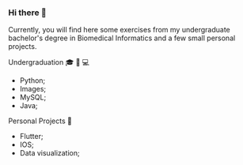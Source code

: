 ### Hi there 👋

Currently, you will find here some exercises from my undergraduate bachelor's degree in Biomedical Informatics and a few small personal projects.

Undergraduation 🎓 🧬 💻
- Python;
- Images;
- MySQL;
- Java;

Personal Projects 🔭
- Flutter;
- IOS;
- Data visualization;
<!--
**alslemos/alslemos** is a ✨ _special_ ✨ repository because its `README.md` (this file) appears on your GitHub profile.

Hello there!

-->

